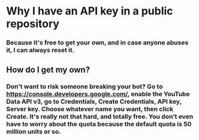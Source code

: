 # Why I have an API key in a public repository
### Because it's free to get your own, and in case anyone abuses it, I can always reset it.

## How do I get my own?
### Don't want to risk someone breaking your bot? Go to https://console.developers.google.com/, enable the YouTube Data API v3, go to Credentials, Create Credentials, API key, Server key. Choose whatever name you want, then click Create. It's really not that hard, and totally free. You don't even have to worry about the quota because the default quota is 50 million units or so.